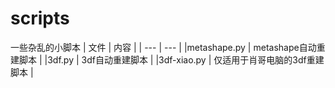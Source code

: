 # scripts
一些杂乱的小脚本
| 文件 | 内容 |
| --- | --- |
|metashape.py     |     metashape自动重建脚本 |
|3df.py         |       3df自动重建脚本     |
|3df-xiao.py | 仅适用于肖哥电脑的3df重建脚本 |
